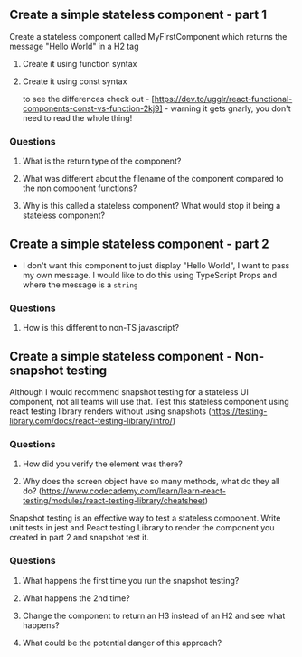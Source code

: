 ## Create a simple stateless component - part 1

Create a stateless component called MyFirstComponent which returns the message "Hello World" in a H2 tag

1. Create it using function syntax
2. Create it using const syntax

   to see the differences check out - [https://dev.to/ugglr/react-functional-components-const-vs-function-2kj9] - warning it gets gnarly, you don't need to read the whole thing!

### Questions

1. What is the return type of the component?

2. What was different about the filename of the component compared to the non component functions?

3. Why is this called a stateless component? What would stop it being a stateless component?

## Create a simple stateless component - part 2

- I don't want this component to just display "Hello World", I want to pass my own message. I would like to do this using TypeScript Props and where the message is a `string`

### Questions

1. How is this different to non-TS javascript?

## Create a simple stateless component - Non-snapshot testing

Although I would recommend snapshot testing for a stateless UI component, not all teams will use that. Test this stateless component using react testing library renders without using snapshots (https://testing-library.com/docs/react-testing-library/intro/)

### Questions

1. How did you verify the element was there?

2. Why does the screen object have so many methods, what do they all do? (https://www.codecademy.com/learn/learn-react-testing/modules/react-testing-library/cheatsheet)

Snapshot testing is an effective way to test a stateless component. Write unit tests in jest and React testing Library to render the component you created in part 2 and snapshot test it.

### Questions

1. What happens the first time you run the snapshot testing?

2. What happens the 2nd time?

3. Change the component to return an H3 instead of an H2 and see what happens?

4. What could be the potential danger of this approach?
